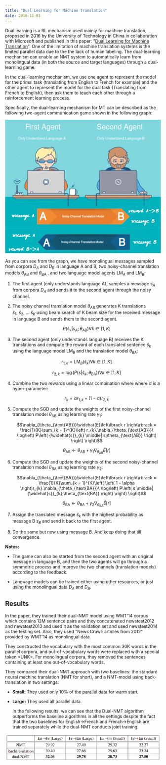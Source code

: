 ```yaml
---
title: "Dual Learning for Machine Translation"
date: 2016-11-01
---
```


Dual learning is a RL mechanism used mainly for machine translation,
proposed in 2016 by the University of Technology in China in
collaboration with Microsoft and published in this paper: "[Dual
Learning for Machine
Translation](https://arxiv.org/pdf/1611.00179.pdf)". One of the
limitation of machine translation systems is the limited parallel data
due to the the lack of human labeling. The dual-learning mechanism can
enable an NMT system to automatically learn from monolingual data (in
both the source and target languages) through a dual-learning game.

In the dual-learning mechanism, we use one agent to represent the model
for the primal task (translating from English to French for example) and
the other agent to represent the model for the dual task (Translating
from French to English), then ask them to teach each other through a
reinforcement learning process.

Specifically, the dual-learning mechanism for MT can be described as the
following two-agent communication game shown in the following graph:

<div align="center">
    <img src="media/Dual_Learning/image1.png" width=750>
</div>

As you can see from the graph, we have monolingual messages sampled from
corpora $D_{A}$ and $D_{B}$ in language A and B, two noisy-channel
translation models $\theta_{\text{AB}}$ and $\theta_{\text{BA}}$ , and
two language model agents $\text{LM}_{A}$ and $\text{LM}_{B}$:

1.  The first agent (only understands language A), samples a message
    $s_{A}$ from corpora $D_{A}$ and sends it to the second agent
    through the noisy channel.

2.  The noisy channel translation model $\theta_{\text{AB}}$ generates K
    translations
    <span>${\widehat{s}}_{1},\ {\widehat{s}}_{2},\ ...\ {\widehat{s}}_{K}$</span>
    using beam search of K beam size for the received message in
    language B and sends them to the second agent.

    $$P\left( {\widehat{s}}_{k} \middle| s_{A};\theta_{\text{AB}} \right)\forall k \in \lbrack 1,K\rbrack$$

3.  The second agent (only understands language B) receives the K
    translations and compute the reward of each translated sentence
    <span>${\widehat{s}}_{k}$ using the language model $\text{LM}_{B}$ </span>
    and the translation model <span>$\theta_{\text{BA}}$</span>:

    $$r_{1,k} = \text{LM}_{B}\left( {\widehat{s}}_{k} \right)\forall k \in \lbrack 1,K\rbrack$$

    $$r_{2,k} = \log\left( P\left( s \middle| {\widehat{s}}_{k};\theta_{\text{BA}} \right) \right)\forall k \in \lbrack 1,K\rbrack$$

4.  Combine the two rewards using a linear combination where where
    <span>$\alpha$</span> is a hyper-parameter:

    $$r_{k} = \alpha r_{1,k} + \left( 1 - \alpha \right)r_{2,k}$$

5.  Compute the SGD and update the weights of the first noisy-channel
    translation model $\theta_{\text{AB}}$ using learning rate $\gamma_{1}$:

    $$\nabla_{\theta_{\text{AB}}}\widehat{E}\left\lbrack r \right\rbrack = \frac{1}{K}\sum_{k = 1}^{K}\left( r_{k}.\nabla_{\theta_{\text{AB}}}\ \log\left(  P\left( {\widehat{s}}_{k} \middle| s;\theta_{\text{AB}} \right) \right) \right)$$

    $$\theta_{\text{AB}} \leftarrow \theta_{\text{AB}} + \gamma_{1}\nabla_{\theta_{\text{AB}}}\widehat{E}\left\lbrack r \right\rbrack$$

6.  Compute the SGD and update the weights of the second noisy-channel
    translation model $\theta_{\text{BA}}$ using learning rate $\gamma_{2}$:

    $$\nabla_{\theta_{\text{BA}}}\widehat{E}\left\lbrack r \right\rbrack = \frac{1}{K}\sum_{k = 1}^{K}\left( \left( 1 - \alpha \right)r_{k}.\nabla_{\theta_{\text{BA}}}\ \log\left( P\left( s \middle| {\widehat{s}}_{k};\theta_{\text{BA}} \right) \right) \right)$$


    $$\theta_{\text{BA}} \leftarrow \theta_{\text{BA}} + \gamma_{2}\nabla_{\theta_{\text{BA}}}\widehat{E}\left\lbrack r \right\rbrack$$

7.  Assign the translated message <span>${\widehat{s}}_{k}$</span> with the
    highest probability as message B <span>$s_{B}$</span> and send it back to
    the first agent.

8.  Do the same but now using message B. And keep doing that till convergence.

**Notes:**

-   The game can also be started from the second agent with an original
    message in language B, and then the two agents will go through a
    symmetric process and improve the two channels (translation models)
    according to the feedback.

-   Language models can be trained either using other resources, or just
    using the monolingual data $D_{A}$ and $D_{B}$.

Results
-------

In the paper, they trained their dual-NMT model using WMT'14 corpus
which contains 12M sentence pairs and they concatenated newstest2012 and
newstest2013 and used it as the validation set and used newstest2014 as
the testing set. Also, they used "News Crawl: articles from 2012"
provided by WMT'14 as monolingual data.

They constructed the vocabulary with the most common 30K words in the
parallel corpora, and out-of-vocabulary words were replaced with a
special token \<UNK\>. For monolingual corpora, they removed the
sentences containing at least one out-of-vocabulary words.

They compared their dual-NMT approach with two baselines: the standard
neural machine translation (NMT for short), and a NMT-model using
back-translation in two settings:

-   **Small:** They used only 10% of the parallel data for warm start.

-   **Large:** They used all parallel data.

    In the following results, we can see that the Dual-NMT algorithm
    outperforms the baseline algorithms in all the settings despite the
    fact that the two baselines for English→French and French→English
    are trained separately while the dual-NMT conducts joint training.

<div align="center">
    <img src="media/Dual_Learning/image2.png" width=750>
</div>